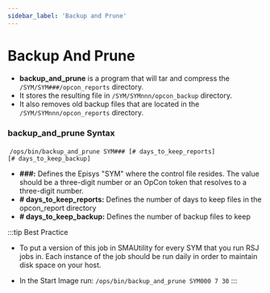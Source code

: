 ```yaml
---
sidebar_label: 'Backup and Prune'
---
```


# Backup And Prune

* **backup_and_prune** is a program that will tar and compress the ```/SYM/SYM###/opcon_reports``` directory. 
* It stores the resulting file in ```/SYM/SYMnnn/opcon_backup``` directory. 
* It also removes old backup files that are located in the ```/SYM/SYMnnn/opcon_reports``` directory.

### backup_and_prune Syntax

 ```/ops/bin/backup_and_prune SYM### [# days_to_keep_reports] [# days_to_keep_backup]```

* **###:** Defines the Episys "SYM" where the control file resides. The value should be a three-digit number or an OpCon token that resolves to a three-digit number.
* **# days_to_keep_reports:** Defines the number of days to keep files in the opcon_report directory
* **# days_to_keep_backup:** Defines the number of backup files to keep


:::tip Best Practice

* To put a version of this job in SMAUtility for every SYM that you run RSJ jobs in. Each instance of the job should be run daily in order to maintain disk space on your host. 

* In the Start Image run:  ```/ops/bin/backup_and_prune SYM000 7 30```
:::